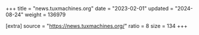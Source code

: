 +++
title = "news.tuxmachines.org"
date = "2023-02-01"
updated = "2024-08-24"
weight = 136979

[extra]
source = "https://news.tuxmachines.org/"
ratio = 8
size = 134
+++
